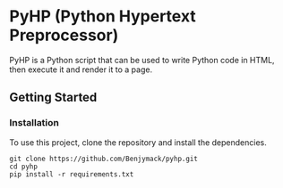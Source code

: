 # PyHP (Python Hypertext Preprocessor)

PyHP is a Python script that can be used to write Python code in HTML, then execute it and render it to a page.

## Getting Started
### Installation
To use this project, clone the repository and install the dependencies.

```commandline
git clone https://github.com/Benjymack/pyhp.git
cd pyhp
pip install -r requirements.txt
```
